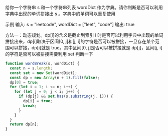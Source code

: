 给你一个字符串 s 和一个字符串列表 wordDict 作为字典。请你判断是否可以利用字典中出现的单词拼接出 s 。字典中的单词可以重复使用

示例
输入: s = "leetcode", wordDict = ["leet", "code"]
输出: true

方法一：动态规划。dp[i]的含义是截止到索引 i 时是否可以利用字典中出现的单词拼接出来，dp[i]取决于区间[0, j]和[j, i]的字符是否可以被拼接，一旦存在某个范围可以拼接，dp[i]就是 true。其中区间[0, j]是否可以被拼接就是 dp[j]，区间[j, i]的字符是否可以被拼接需要利用 set 判断一下

```js
function wordBreak(s, wordDict) {
  const n = s.length;
  const set = new Set(wordDict);
  const dp = new Array(n + 1).fill(false);
  dp[0] = true;
  for (let i = 1; i <= n; i++) {
    for (let j = 0; j < i; j++) {
      if (dp[j] && set.has(s.substring(j, i))) {
        dp[i] = true;
        break;
      }
    }
  }
  return dp[n];
}
```
